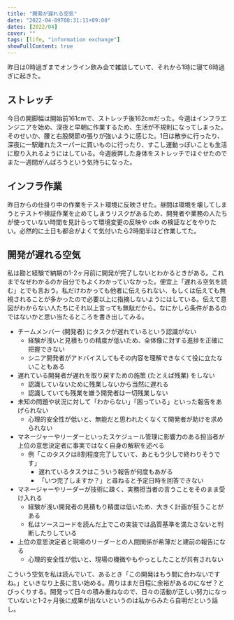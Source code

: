 ```yaml
---
title: "開発が遅れる空気"
date: "2022-04-09T08:31:11+09:00"
dates: [2022/04]
cover: ""
tags: [life, "information exchange"]
showFullContent: true
---
```


昨日は0時過ぎまでオンライン飲み会で雑談していて、それから1時に寝て6時過ぎに起きた。

## ストレッチ

今日の開脚幅は開始前161cmで、ストレッチ後162cmだった。今週はインフラエンジニアを始め、深夜と早朝に作業するため、生活が不規則になってしまった。そのせいか、腰と右股関節の張りが強いように感じた。1日は散歩に行ったり、深夜に一駅離れたスーパーに買いものに行ったり、すこし運動っぽいことも生活に取り入れるようにはしている。今週疲弊した身体をストレッチでほぐせたのでまた一週間がんばろうという気持ちになった。

## インフラ作業

昨日からの仕掛り中の作業をテスト環境に反映させた。昼間は環境を壊してしまうとテストや検証作業を止めてしまうリスクがあるため、開発者や業務の人たちが使っていない時間を見計らって環境変更の反映や cdk の検証などをやりたい。必然的に土日も都合がよくて気付いたら2時間半ほど作業してた。

## 開発が遅れる空気

私は勘と経験で納期の1-2ヶ月前に開発が完了しないとわかるときがある。これまでなぜわかるのか自分でもよくわかっていなかった。便宜上「遅れる空気を読む」とでも言おう。私だけわかっても他者に伝えられない、もしくは伝えても無視されることが多かったので必要以上に指摘しないようにはしている。伝えて意図がわからない人たちにそれ以上言っても無駄だから。なにかしら条件があるのではないかと思い当たるところを書き出してみる。

* チームメンバー (開発者) にタスクが遅れているという認識がない
  * 経験が浅いと見積もりの精度が低いため、全体像に対する進捗を正確に把握できない
  * シニア開発者がアドバイスしてもその内容を理解できなくて役に立たないこともある
* 遅れている開発者が遅れを取り戻すための施策 (たとえば残業) をしない
  * 認識していないために残業しないから当然に遅れる
  * 認識していても残業を嫌う開発者は一切残業しない
* 未知の問題や状況に対して「わからない」「困っている」といった報告をあげられない
  * 心理的安全性が低いと、無能だと思われたくなくて開発者が助けを求められない
* マネージャーやリーダーといったスケジュール管理に影響力のある担当者が上位の意思決定者に事実ではなく自身の解釈を述べる
  * 例「このタスクは8割程度完了していて、あともう少しで終わりそうです」
    * 遅れているタスクはこういう報告が何度もあがる
    * 「いつ完了しますか？」と尋ねると予定日時を回答できない
* マネージャーやリーダーが技術に疎く、実務担当者の言うことをそのまま受け入れる
  * 経験が浅い開発者の見積もり精度は低いため、大きく計画が狂うことがある
  * 私はソースコードを読んだ上でこの実装では品質基準を満たさないと判断したりしている
* 上位の意思決定者と現場のリーダーとの人間関係が希薄だと建前の報告になる
  * 心理的安全性が低いと、現場の機微やもやっとしたことが共有されない

こういう空気を私は読んでいて、あるとき「この開発はもう間に合わないですね。」といきなり上長に言い始める。周りはまだ日程に余裕があるのになぜ？とびっくりする。開発って日々の積み重ねなので、日々の活動が正しい努力になっていないと1-2ヶ月後に成果が出ないというのは私からみたら自明だという話し。
